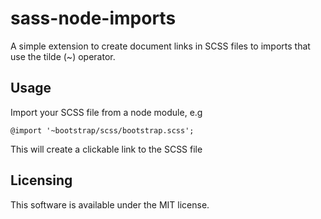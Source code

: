 # sass-node-imports

A simple extension to create document links in SCSS files to imports that use the tilde (~) operator.

## Usage

Import your SCSS file from a node module, e.g
```
@import '~bootstrap/scss/bootstrap.scss';
```
This will create a clickable link to the SCSS file

## Licensing

This software is available under the MIT license.
